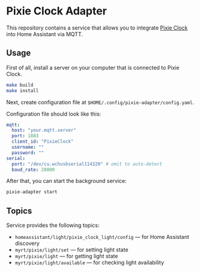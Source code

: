 # Pixie Clock Adapter

This repository contains a service that allows you to integrate [Pixie Clock](https://github.com/MyrtIO/pixie-clock) into Home Assistant via MQTT.

## Usage

First of all, install a server on your computer that is connected to Pixie Clock.

```sh
make build
make install
```

Next, create configuration file at `$HOME/.config/pixie-adapter/config.yaml`.

Configuration file should look like this:

```yaml
mqtt:
  host: "your.mqtt.server"
  port: 1883
  client_id: "PixieClock"
  username: ""
  password: ""
serial:
  port: "/dev/cu.wchusbserial114320" # omit to auto-detect
  baud_rate: 28800
```

After that, you can start the background service:

```sh
pixie-adapter start
```

## Topics

Service provides the following topics:

- `homeassistant/light/pixie_clock_light/config` — for Home Assistant discovery
- `myrt/pixie/light/set` — for setting light state
- `myrt/pixie/light` — for getting light state
- `myrt/pixie/light/available` — for checking light availability
